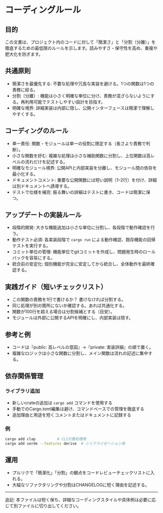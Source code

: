 # コーディングルール

## 目的

この文書は、プロジェクト内のコードに対して「簡潔さ」と「分割（分離）」を徹底するための最低限のルールを示します。読みやすさ・保守性を高め、重複や肥大化を防ぎます。

## 共通原則

- 簡潔さを最優先する: 不要な処理や冗長な実装を避ける。1つの関数は1つの責務に絞る。
- 分割（分離）: 機能は小さく明確な単位に分け、責務が混ざらないようにする。再利用可能でテストしやすい設計を目指す。
- 明確な境界: 詳細実装は内部に隠し、公開インターフェースは簡潔で理解しやすくする。

## コーディングのルール

- 単一責任: 関数・モジュールは単一の役割に限定する（長さより責務で判断）。
- 小さな関数を好む: 複雑な処理は小さな補助関数に分割し、上位関数は高レベルの流れだけを記述する。
- 明確なモジュール境界: 公開APIと内部実装を分離し、モジュール間の依存を最小化する。
- ドキュメントコメント: 重要な公開関数には短い説明（1–2行）を付け、詳細は別ドキュメントへ誘導する。
- テストで仕様を補完: 振る舞いの詳細はテストに書き、コードは簡潔に保つ。

## アップデートの実装ルール

- 段階的開発: 大きな機能追加は小さな単位に分割し、各段階で動作確認を行う。
- 動作テスト必須: 各実装段階で `cargo run` による動作確認、既存機能の回帰テストを実行する。
- コミット単位の管理: 機能単位でgitコミットを作成し、問題発生時のロールバックを容易にする。
- 統合前の安定化: 個別機能が完全に安定してから統合し、全体動作を最終確認する。

## 実践ガイド（短いチェックリスト）

- この関数の責務を1行で書けるか？ 書けなければ分割する。
- 同じ処理が別の箇所にないか確認する。あれば共通化する。
- 関数が100行を超える場合は分割候補とする（目安）。
- モジュールは外部に公開するAPIを明確にし、内部実装は隠す。

## 参考と例

- コードは『public: 高レベルの意図』→『private: 実装詳細』の順で置く。
- 複雑なロジックは小さな関数に分割し、メイン関数は流れの記述に集中する。

## 依存関係管理

### ライブラリ追加

- 新しいcrateの追加は `cargo add` コマンドを使用する
- 手動でのCargo.toml編集は避け、コマンドベースでの管理を徹底する
- 追加理由と用途を短くコメントまたはドキュメントに記録する

### 例

```bash
cargo add clap          # CLI引数処理用
cargo add serde --features derive  # シリアライゼーション用
```

## 運用

- プルリクで「簡潔化」「分割」の観点をコードレビューチェックリストに入れる。
- 大幅なリファクタリングや分割はCHANGELOGに短く理由を記述する。

---
追記: 本ファイルは短く保ち、詳細なコーディングスタイルや具体例は必要に応じて別ファイルに切り出してください。
